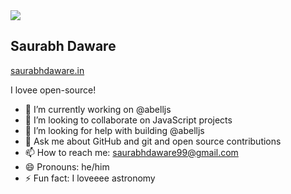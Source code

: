 <img src="https://res.cloudinary.com/saurabhdaware/image/upload/v1594271019/saurabh2019/projects/githubprofile.png"/>

## Saurabh Daware
[saurabhdaware.in](https://saurabhdaware.in)

I lovee open-source!  

- 🔭 I’m currently working on @abelljs
- 👯 I’m looking to collaborate on JavaScript projects
- 🤔 I’m looking for help with building @abelljs
- 💬 Ask me about GitHub and git and open source contributions
- 📫 How to reach me: saurabhdaware99@gmail.com
- 😄 Pronouns: he/him
- ⚡ Fun fact: I loveeee astronomy
